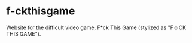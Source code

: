# f-ckthisgame
Website for the difficult video game, F*ck This Game (stylized as "F☺CK THIS GAME").
